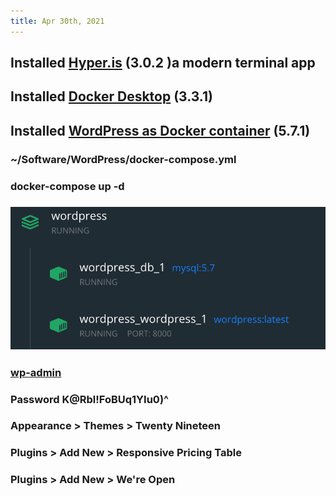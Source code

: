 ```yaml
---
title: Apr 30th, 2021
---
```


## Installed [Hyper.is](https://hyper.is/) (3.0.2 )a modern terminal app
## Installed [Docker Desktop](https://www.docker.com/products/docker-desktop) (3.3.1)
## Installed [WordPress as Docker container](https://docs.docker.com/samples/wordpress/) (5.7.1)
### ~/Software/WordPress/docker-compose.yml
### docker-compose up -d
### ![image.png](../assets/image_1619791176179_0.png)
### [wp-admin](http://localhost:8000/wp-admin/install.php)
### Password K@Rbl!FoBUq1YIu0)^
### Appearance > Themes > Twenty Nineteen
### Plugins > Add New > Responsive Pricing Table
### Plugins > Add New > We're Open
